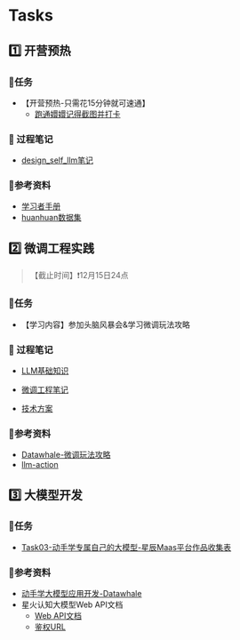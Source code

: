 # Tasks

## :one: 开营预热

### :shopping_cart:任务

* 【开营预热-只需花15分钟就可速通】
  * [跑通嬛嬛记得截图并打卡](https://www.datawhale.cn/activity/110/21/76?rankingPage=1)

### :thinking: 过程笔记

* [design_self_llm笔记](./task1/design_self_llm.md)

### 📑参考资料

* [学习者手册](https://www.datawhale.cn/activity/110/21/75?rankingPage=1)
* [huanhuan数据集](./task1/huanhuan.json)

## :two: 微调工程实践

> 【截止时间】❗12月15日24点

### :shopping_cart:任务

* 【学习内容】参加头脑风暴会&学习微调玩法攻略

### :thinking: 过程笔记

* [LLM基础知识](./task2/LLM基础知识.md)

* [微调工程笔记](./task2/微调工程实践.md)
* [技术方案](./task2/技术方案.md)

### 📑参考资料

* [Datawhale-微调玩法攻略](https://www.datawhale.cn/activity/110/21/82?rankingPage=1)
* [llm-action](https://github.com/liguodongiot/llm-action/tree/main)

## :three: 大模型开发

### :shopping_cart:任务

* [Task03-动手学专属自己的大模型-星辰Maas平台作品收集表](https://datawhaler.feishu.cn/share/base/form/shrcnKdzDmY4Eu0Gxe6dqdMae0g)

### 📑参考资料

* [动手学大模型应用开发-Datawhale](https://www.datawhale.cn/learn/content/19/461)
* 星火认知大模型Web API文档
  * [Web API文档 ](https://www.xfyun.cn/doc/spark/HTTP调用文档.html#_1-接口说明)
  * [鉴权URL](https://www.xfyun.cn/doc/spark/general_url_authentication.html#_1-鉴权说明)

## 
